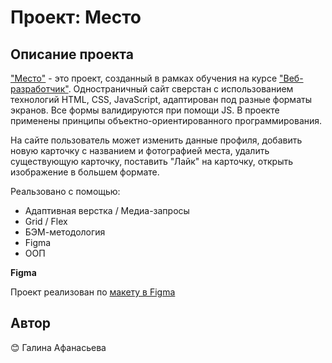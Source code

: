 # Проект: Место

## Описание проекта

["Место"](https://galinaafanaseva.github.io/mesto/index.html) - это проект, созданный в рамках обучения на курсе ["Веб-разработчик"](https://practicum.yandex.ru/web/).
Одностраничный сайт сверстан с использованием технологий HTML, CSS, JavaScript, адаптирован под разные форматы экранов. Все формы валидируются при помощи JS. В проекте применены принципы объектно-ориентированного программирования.

На сайте пользователь может изменить данные профиля, добавить новую карточку с названием и фотографией места, удалить существующую карточку, поставить "Лайк" на карточку, открыть изображение в большем формате.

Реальзовано с помощью:
- Адаптивная верстка / Медиа-запросы
- Grid / Flex
- БЭМ-методология
- Figma
- ООП

**Figma**

Проект реализован по [макету в Figma](https://www.figma.com/file/2cn9N9jSkmxD84oJik7xL7/JavaScript.-Sprint-4?node-id=0%3A1)

## Автор

:blush: Галина Афанасьева
